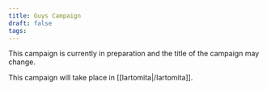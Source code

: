```yaml
---
title: Guys Campaign
draft: false
tags:
---
```

 
This campaign is currently in preparation and the title of the campaign may change.

This campaign will take place in [[Iartomita|/Iartomita]]. 